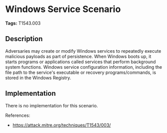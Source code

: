 # Windows Service Scenario

**Tags:** T1543.003

## Description

Adversaries may create or modify Windows services to repeatedly execute malicious payloads as part of persistence. When Windows boots up, it starts programs or applications called services that perform background system functions. Windows service configuration information, including the file path to the service's executable or recovery programs/commands, is stored in the Windows Registry.

## Implementation

There is no implementation for this scenario.

References:

- https://attack.mitre.org/techniques/T1543/003/